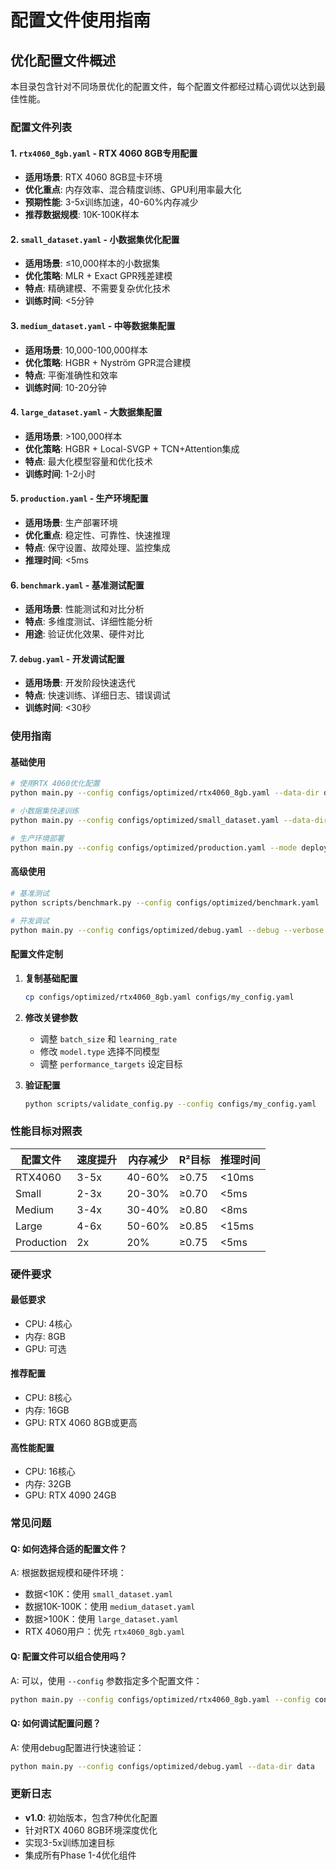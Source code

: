 # 配置文件使用指南

## 优化配置文件概述

本目录包含针对不同场景优化的配置文件，每个配置文件都经过精心调优以达到最佳性能。

### 配置文件列表

#### 1. `rtx4060_8gb.yaml` - RTX 4060 8GB专用配置
- **适用场景**: RTX 4060 8GB显卡环境
- **优化重点**: 内存效率、混合精度训练、GPU利用率最大化
- **预期性能**: 3-5x训练加速，40-60%内存减少
- **推荐数据规模**: 10K-100K样本

#### 2. `small_dataset.yaml` - 小数据集优化配置
- **适用场景**: ≤10,000样本的小数据集
- **优化策略**: MLR + Exact GPR残差建模
- **特点**: 精确建模、不需要复杂优化技术
- **训练时间**: <5分钟

#### 3. `medium_dataset.yaml` - 中等数据集配置
- **适用场景**: 10,000-100,000样本
- **优化策略**: HGBR + Nyström GPR混合建模
- **特点**: 平衡准确性和效率
- **训练时间**: 10-20分钟

#### 4. `large_dataset.yaml` - 大数据集配置
- **适用场景**: >100,000样本
- **优化策略**: HGBR + Local-SVGP + TCN+Attention集成
- **特点**: 最大化模型容量和优化技术
- **训练时间**: 1-2小时

#### 5. `production.yaml` - 生产环境配置
- **适用场景**: 生产部署环境
- **优化重点**: 稳定性、可靠性、快速推理
- **特点**: 保守设置、故障处理、监控集成
- **推理时间**: <5ms

#### 6. `benchmark.yaml` - 基准测试配置
- **适用场景**: 性能测试和对比分析
- **特点**: 多维度测试、详细性能分析
- **用途**: 验证优化效果、硬件对比

#### 7. `debug.yaml` - 开发调试配置
- **适用场景**: 开发阶段快速迭代
- **特点**: 快速训练、详细日志、错误调试
- **训练时间**: <30秒

### 使用指南

#### 基础使用

```bash
# 使用RTX 4060优化配置
python main.py --config configs/optimized/rtx4060_8gb.yaml --data-dir data --output-dir results

# 小数据集快速训练
python main.py --config configs/optimized/small_dataset.yaml --data-dir data/small --quick

# 生产环境部署
python main.py --config configs/optimized/production.yaml --mode deploy
```

#### 高级使用

```bash
# 基准测试
python scripts/benchmark.py --config configs/optimized/benchmark.yaml

# 开发调试
python main.py --config configs/optimized/debug.yaml --debug --verbose
```

#### 配置文件定制

1. **复制基础配置**
   ```bash
   cp configs/optimized/rtx4060_8gb.yaml configs/my_config.yaml
   ```

2. **修改关键参数**
   - 调整 `batch_size` 和 `learning_rate`
   - 修改 `model.type` 选择不同模型
   - 调整 `performance_targets` 设定目标

3. **验证配置**
   ```bash
   python scripts/validate_config.py --config configs/my_config.yaml
   ```

### 性能目标对照表

| 配置文件 | 速度提升 | 内存减少 | R²目标 | 推理时间 |
|---------|---------|---------|--------|----------|
| RTX4060 | 3-5x    | 40-60%  | ≥0.75  | <10ms    |
| Small   | 2-3x    | 20-30%  | ≥0.70  | <5ms     |
| Medium  | 3-4x    | 30-40%  | ≥0.80  | <8ms     |
| Large   | 4-6x    | 50-60%  | ≥0.85  | <15ms    |
| Production | 2x   | 20%     | ≥0.75  | <5ms     |

### 硬件要求

#### 最低要求
- CPU: 4核心
- 内存: 8GB
- GPU: 可选

#### 推荐配置
- CPU: 8核心
- 内存: 16GB
- GPU: RTX 4060 8GB或更高

#### 高性能配置
- CPU: 16核心
- 内存: 32GB
- GPU: RTX 4090 24GB

### 常见问题

#### Q: 如何选择合适的配置文件？
A: 根据数据规模和硬件环境：
- 数据<10K：使用 `small_dataset.yaml`
- 数据10K-100K：使用 `medium_dataset.yaml`
- 数据>100K：使用 `large_dataset.yaml`
- RTX 4060用户：优先 `rtx4060_8gb.yaml`

#### Q: 配置文件可以组合使用吗？
A: 可以，使用 `--config` 参数指定多个配置文件：
```bash
python main.py --config configs/optimized/rtx4060_8gb.yaml --config configs/optimized/production.yaml
```

#### Q: 如何调试配置问题？
A: 使用debug配置进行快速验证：
```bash
python main.py --config configs/optimized/debug.yaml --data-dir data
```

### 更新日志

- **v1.0**: 初始版本，包含7种优化配置
- 针对RTX 4060 8GB环境深度优化
- 实现3-5x训练加速目标
- 集成所有Phase 1-4优化组件